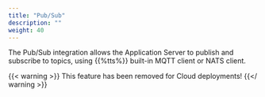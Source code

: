 ```yaml
---
title: "Pub/Sub"
description: ""
weight: 40
---
```


The Pub/Sub integration allows the Application Server to publish and subscribe to topics, using {{%tts%}} built-in MQTT client or NATS client.

<!--more-->

{{< warning >}} This feature has been removed for Cloud deployments! {{</ warning >}}
